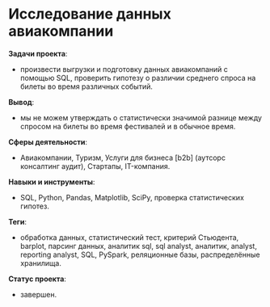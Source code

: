 # Исследование данных авиакомпании
__Задачи проекта__: 
* произвести выгрузки и подготовку данных авиакомпаний с помощью SQL, проверить гипотезу о различии среднего спроса на билеты во время различных событий.

__Вывод__: 
* мы не можем утверждать о статистически значимой разнице между спросом на билеты во время фестивалей и в обычное время.
 
__Сферы деятельности__: 
* Авиакомпании, Туризм, Услуги для бизнеса [b2b] (аутсорс консалтинг аудит), Стартапы, IT-компания.

__Навыки и инструменты__:
* SQL, Python, Pandas, Matplotlib, SciPy, проверка статистических гипотез.

__Теги__:
* обработка данных, статистический тест, критерий Стьюдента, barplot, парсинг данных, аналитик sql, sql analyst, аналитик, analyst, reporting analyst, SQL, PySpark, реляционные базы, распределённые хранилища.

__Статус проекта__: 
* завершен.
